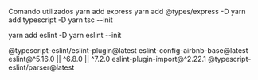 


Comando utilizados
yarn add express
yarn add @types/express -D
yarn add typescript -D
yarn tsc --init

yarn add eslint -D
yarn eslint --init


@typescript-eslint/eslint-plugin@latest eslint-config-airbnb-base@latest eslint@^5.16.0 || ^6.8.0 || ^7.2.0 eslint-plugin-import@^2.22.1 @typescript-eslint/parser@latest
